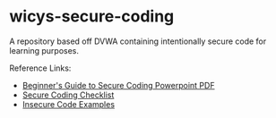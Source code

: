 # wicys-secure-coding
A repository based off DVWA containing intentionally secure code for learning purposes. 

Reference Links:
- [Beginner's Guide to Secure Coding Powerpoint PDF](https://github.com/mdubard/wicys-secure-coding/blob/main/The%20Beginner's%20Guide%20to%20Secure%20Code%20Reviews%20(WiCyS%202024).pdf)
- [Secure Coding Checklist](https://docs.google.com/spreadsheets/d/1H7iuHmHeZoZDOoe3w6u8P0A3OWr66XPkW2T5C9zNg7k/edit#gid=0)
- [Insecure Code Examples](https://docs.google.com/presentation/d/1TZGlDBvExDklP62_6YQSzVuGfGFobWer8XTPMs_KHeM/edit#slide=id.g2cb1746d610_0_377)

